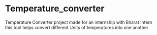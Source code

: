 # Temperature_converter
Temperature Converter project made for an internship with Bharat Intern <br>
this tool helps convert different Units of temperatures into one another
